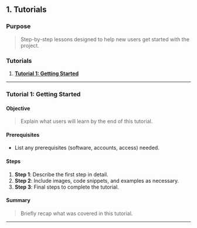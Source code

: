 ## 1. Tutorials

### Purpose
> Step-by-step lessons designed to help new users get started with the project.

### Tutorials
1. **[Tutorial 1: Getting Started](#tutorial-1-getting-started)**

---

### Tutorial 1: Getting Started

#### Objective
> Explain what users will learn by the end of this tutorial.

#### Prerequisites
 - List any prerequisites (software, accounts, access) needed.

#### Steps
1. **Step 1**: Describe the first step in detail.
2. **Step 2**: Include images, code snippets, and examples as necessary.
3. **Step 3**: Final steps to complete the tutorial.

#### Summary
> Briefly recap what was covered in this tutorial.

---
